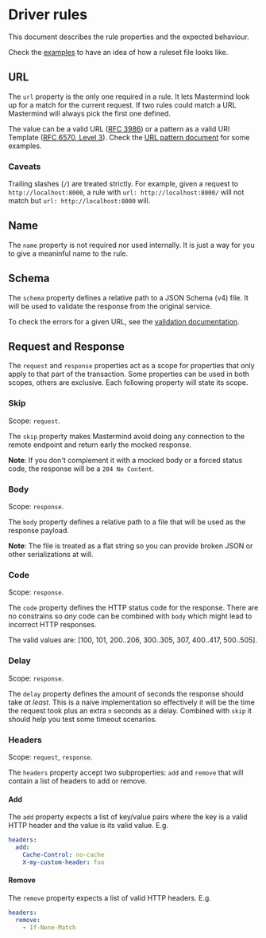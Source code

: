 # Driver rules

This document describes the rule properties and the expected behaviour.

Check the [examples](../test/records) to have an idea of how a ruleset file looks
like.


## URL

The `url` property is the only one required in a rule.  It lets Mastermind
look up for a match for the current request.  If two rules could match a URL
Mastermind will always pick the first one defined.

The value can be a valid URL ([RFC 3986](https://tools.ietf.org/html/rfc3986))
or a pattern as a valid URI Template ([RFC 6570, Level 3](https://tools.ietf.org/html/rfc6570)).
Check the [URL pattern document](./url-patterns.md) for some examples.

### Caveats

Trailing slashes (`/`) are treated strictly.  For example, given a request to
`http://localhost:8000`, a rule with `url: http://localhost:8000/` will not
match but `url: http://localhost:8000` will.


## Name

The `name` property is not required nor used internally.  It is just a way for
you to give a meaninful name to the rule.


## Schema

The `schema` property defines a relative path to a JSON Schema (v4) file.  It
will be used to validate the response from the original service.

To check the errors for a given URL, see the [validation documentation](./validation.md).


## Request and Response

The `request` and `response` properties act as a scope for properties that only
apply to that part of the transaction.  Some properties can be used in both
scopes, others are exclusive.  Each following property will state its scope.

###  Skip

Scope: `request`.

The `skip` property makes Mastermind avoid doing any connection to the remote
endpoint and return early the mocked response.

**Note**: If you don't complement it with a mocked body or a forced status code,
the response will be a `204 No Content`.

### Body

Scope: `response`.

The `body` property defines a relative path to a file that will be used as the
response payload.

**Note**: The file is treated as a flat string so you can provide broken JSON
or other serializations at will.

### Code

Scope: `response`.

The `code` property defines the HTTP status code for the response.  There are
no constrains so _any_ code can be combined with `body` which might lead to
incorrect HTTP responses.

The valid values are: [100, 101, 200..206, 300..305, 307, 400..417, 500..505].

### Delay

Scope: `response`.

The `delay` property defines the amount of seconds the response should take
_at least_. This is a naive implementation so effectively it will be the time
the request took plus an extra `n` seconds as a delay.  Combined with `skip`
it should help you test some timeout scenarios.

### Headers

Scope: `request`, `response`.

The `headers` property accept two subproperties: `add` and `remove` that will
contain a list of headers to add or remove.

#### Add

The `add` property expects a list of key/value pairs where the key is a valid
HTTP header and the value is its valid value. E.g.

```yaml
headers:
  add:
    Cache-Control: no-cache
    X-my-custom-header: foo
```

#### Remove

The `remove` property expects a list of valid HTTP headers. E.g.

```yaml
headers:
  remove:
    - If-None-Match
```
